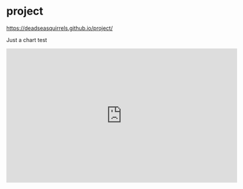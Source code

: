 # project

https://deadseasquirrels.github.io/project/

Just a chart test
<iframe width="606" height="352" seamless frameborder="0" scrolling="no" src="https://docs.google.com/spreadsheets/d/e/2PACX-1vRjIKGEmTgKd2FZ4SU_k-ZP097YN_TLXThU12LAuksqWTTAr_Cl3kXecTvtodfLf32y_5KC1aWldDgM/pubchart?oid=881427759&amp;format=interactive"></iframe>
